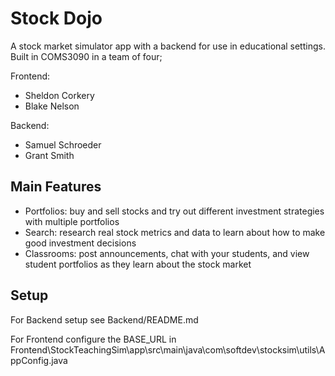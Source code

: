 # Stock Dojo

A stock market simulator app with a backend for use in educational settings.
Built in COMS3090 in a team of four;

Frontend:

- Sheldon Corkery
- Blake Nelson

Backend:

- Samuel Schroeder
- Grant Smith

## Main Features

- Portfolios: buy and sell stocks and try out different investment strategies with multiple portfolios
- Search: research real stock metrics and data to learn about how to make good investment decisions
- Classrooms: post announcements, chat with your students, and view student portfolios as they learn about the stock market

## Setup

For Backend setup see Backend/README.md

For Frontend configure the BASE_URL in Frontend\StockTeachingSim\app\src\main\java\com\softdev\stocksim\utils\AppConfig.java
